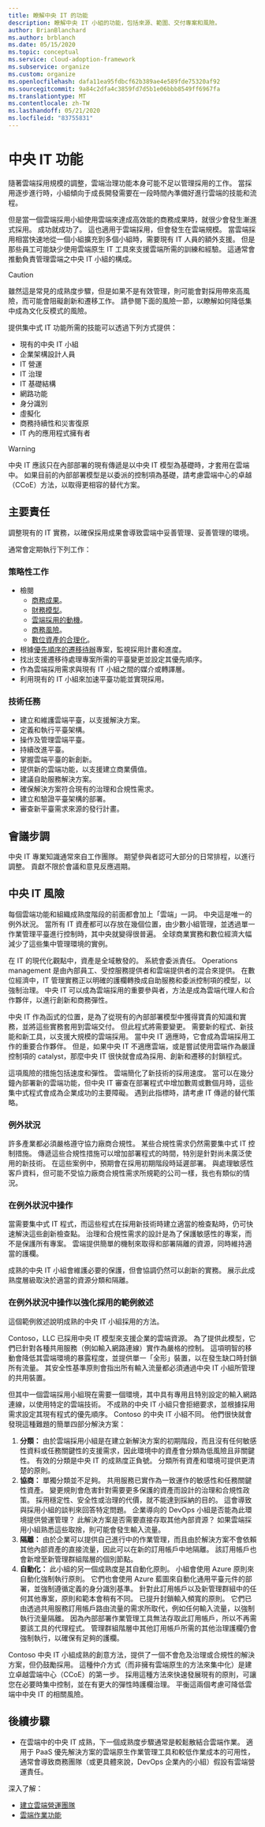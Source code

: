 ```yaml
---
title: 瞭解中央 IT 的功能
description: 瞭解中央 IT 小組的功能，包括來源、範圍、交付專案和風險。
author: BrianBlanchard
ms.author: brblanch
ms.date: 05/15/2020
ms.topic: conceptual
ms.service: cloud-adoption-framework
ms.subservice: organize
ms.custom: organize
ms.openlocfilehash: dafa11ea95fdbcf62b389ae4e589fde75320af92
ms.sourcegitcommit: 9a84c2dfa4c3859fd7d5b1e06bbb8549ff6967fa
ms.translationtype: MT
ms.contentlocale: zh-TW
ms.lasthandoff: 05/21/2020
ms.locfileid: "83755831"
---
```

# <a name="central-it-functions"></a>中央 IT 功能

隨著雲端採用規模的調整，雲端治理功能本身可能不足以管理採用的工作。 當採用逐步進行時，小組傾向于成長開發需要在一段時間內準備好進行雲端的技能和流程。

但是當一個雲端採用小組使用雲端來達成高效能的商務成果時，就很少會發生漸進式採用。 成功就成功了。 這也適用于雲端採用，但會發生在雲端規模。 當雲端採用相當快速地從一個小組擴充到多個小組時，需要現有 IT 人員的額外支援。 但是那些員工可能缺少使用雲端原生 IT 工具來支援雲端所需的訓練和經驗。 這通常會推動負責管理雲端之中央 IT 小組的構成。

> [!CAUTION]
> 雖然這是常見的成熟度步驟，但是如果不是有效管理，則可能會對採用帶來高風險，而可能會阻礙創新和遷移工作。 請參閱下面的風險一節，以瞭解如何降低集中成為文化反模式的風險。

提供集中式 IT 功能所需的技能可以透過下列方式提供：

- 現有的中央 IT 小組
- 企業架構設計人員
- IT 營運
- IT 治理
- IT 基礎結構
- 網路功能
- 身分識別
- 虛擬化
- 商務持續性和災害復原
- IT 內的應用程式擁有者

> [!WARNING]
> 中央 IT 應該只在內部部署的現有傳遞是以中央 IT 模型為基礎時，才套用在雲端中。 如果目前的內部部署模型是以委派的控制項為基礎，請考慮雲端中心的卓越（CCoE）方法，以取得更相容的替代方案。

## <a name="key-responsibilities"></a>主要責任

調整現有的 IT 實務，以確保採用成果會導致雲端中妥善管理、妥善管理的環境。

通常會定期執行下列工作：

### <a name="strategic-tasks"></a>策略性工作

- 檢閱
  - [商務成果](../strategy/business-outcomes/index.md)。
  - [財務模型](../strategy/financial-models.md)。
  - [雲端採用的動機](../strategy/motivations.md)。
  - [商務風險](../govern/policy-compliance/risk-tolerance.md)。
  - [數位資產的合理化](../digital-estate/index.md)。
- 根據[優先順序的遷移待辦](../migrate/migration-considerations/assess/release-iteration-backlog.md)專案，監視採用計畫和進度。
- 找出支援遷移待處理專案所需的平臺變更並設定其優先順序。
- 作為雲端採用需求與現有 IT 小組之間的媒介或轉譯層。
- 利用現有的 IT 小組來加速平臺功能並實現採用。

### <a name="technical-tasks"></a>技術任務

- 建立和維護雲端平臺，以支援解決方案。
- 定義和執行平臺架構。
- 操作及管理雲端平臺。
- 持續改進平臺。
- 掌握雲端平臺的新創新。
- 提供新的雲端功能，以支援建立商業價值。
- 建議自助服務解決方案。
- 確保解決方案符合現有的治理和合規性需求。
- 建立和驗證平臺架構的部署。
- 審查新平臺需求來源的發行計畫。

## <a name="meeting-cadence"></a>會議步調

中央 IT 專業知識通常來自工作團隊。 期望參與者認可大部分的日常排程，以進行調整。 貢獻不限於會議和意見反應週期。

## <a name="central-it-risks"></a>中央 IT 風險

每個雲端功能和組織成熟度階段的前面都會加上「雲端」一詞。 中央這是唯一的例外狀況。 當所有 IT 資產都可以存放在幾個位置，由少數小組管理，並透過單一作業管理平臺進行控制時，其中央就變得很普遍。 全球商業實務和數位經濟大幅減少了這些集中管理環境的實例。

在 IT 的現代化觀點中，資產是全域散發的。 系統會委派責任。 Operations management 是由內部員工、受控服務提供者和雲端提供者的混合來提供。 在數位經濟中，IT 管理實務正以明確的護欄轉換成自助服務和委派控制項的模型，以強制治理。 中央 IT 可以成為雲端採用的重要參與者，方法是成為雲端代理人和合作夥伴，以進行創新和商務彈性。

中央 IT 作為函式的位置，是為了從現有的內部部署模型中獲得寶貴的知識和實務，並將這些實務套用到雲端交付。 但此程式將需要變更。 需要新的程式、新技能和新工具，以支援大規模的雲端採用。 當中央 IT 適應時，它會成為雲端採用工作的重要合作夥伴。 但是，如果中央 IT 不適應雲端，或是嘗試使用雲端作為嚴謹控制項的 catalyst，那麼中央 IT 很快就會成為採用、創新和遷移的封鎖程式。

這項風險的措施包括速度和彈性。 雲端簡化了新技術的採用速度。 當可以在幾分鐘內部署新的雲端功能，但中央 IT 審查在部署程式中增加數周或數個月時，這些集中式程式會成為企業成功的主要障礙。 遇到此指標時，請考慮 IT 傳遞的替代策略。

### <a name="exceptions"></a>例外狀況

許多產業都必須嚴格遵守協力廠商合規性。 某些合規性需求仍然需要集中式 IT 控制措施。 傳遞這些合規性措施可以增加部署程式的時間，特別是針對尚未廣泛使用的新技術。 在這些案例中，預期會在採用初期階段時延遲部署。 與處理敏感性客戶資料，但可能不受協力廠商合規性需求所規範的公司一樣，我也有類似的情況。

### <a name="operate-within-the-exceptions"></a>在例外狀況中操作

當需要集中式 IT 程式，而這些程式在採用新技術時建立適當的檢查點時，仍可快速解決這些創新檢查點。 治理和合規性需求的設計是為了保護敏感性的專案，而不是保護所有專案。 雲端提供簡單的機制來取得和部署隔離的資源，同時維持適當的護欄。

成熟的中央 IT 小組會維護必要的保護，但會協調仍然可以創新的實務。 展示此成熟度層級取決於適當的資源分類和隔離。

### <a name="example-narrative-of-operating-within-exceptions-to-empower-adoption"></a>在例外狀況中操作以強化採用的範例敘述

這個範例敘述說明成熟的中央 IT 小組採用的方法。

Contoso，LLC 已採用中央 IT 模型來支援企業的雲端資源。 為了提供此模型，它們已針對各種共用服務（例如輸入網路連線）實作為嚴格的控制。 這項明智的移動會降低其雲端環境的暴露程度，並提供單一「全形」裝置，以在發生缺口時封鎖所有流量。 其安全性基準原則會指出所有輸入流量都必須通過中央 IT 小組所管理的共用裝置。

但其中一個雲端採用小組現在需要一個環境，其中具有專用且特別設定的輸入網路連線，以使用特定的雲端技術。 不成熟的中央 IT 小組只會拒絕要求，並根據採用需求設定其現有程式的優先順序。 Contoso 的中央 IT 小組不同。 他們很快就會發現這種難題的簡單四部分解決方案：

  1. **分類：** 由於雲端採用小組是在建立新解決方案的初期階段，而且沒有任何敏感性資料或任務關鍵性的支援需求，因此環境中的資產會分類為低風險且非關鍵性。 有效的分類是中央 IT 的成熟度正負號。 分類所有資產和環境可提供更清楚的原則。
  1. **協商：** 單獨分類並不足夠。 共用服務已實作為一致運作的敏感性和任務關鍵性資產。 變更規則會危害針對需要更多保護的資產而設計的治理和合規性政策。 採用穩定性、安全性或治理的代價，就不能達到採納的目的。 這會導致與採用小組的談判來回答特定問題。 企業導向的 DevOps 小組是否能為此環境提供營運管理？ 此解決方案是否需要直接存取其他內部資源？ 如果雲端採用小組熟悉這些取捨，則可能會發生輸入流量。
  1. **隔離：** 由於企業可以提供自己進行中的作業管理，而且由於解決方案不會依賴其他內部資產的直接流量，因此可以在新的訂用帳戶中地隔離。 該訂用帳戶也會新增至新管理群組階層的個別節點。
  1. **自動化：** 此小組的另一個成熟度是其自動化原則。 小組會使用 Azure 原則來自動化強制執行原則。 它們也會使用 Azure 藍圖來自動化通用平臺元件的部署，並強制遵循定義的身分識別基準。 針對此訂用帳戶以及新管理群組中的任何其他專案，原則和範本會稍有不同。 已提升封鎖輸入頻寬的原則。 它們已由透過共用服務訂用帳戶路由流量的需求所取代，例如任何輸入流量，以強制執行流量隔離。 因為內部部署作業管理工具無法存取此訂用帳戶，所以不再需要該工具的代理程式。 管理群組階層中其他訂用帳戶所需的其他治理護欄仍會強制執行，以確保有足夠的護欄。

Contoso 中央 IT 小組成熟的創意方法，提供了一個不會危及治理或合規性的解決方案，但仍鼓勵採用。 這種仲介方式（而非擁有雲端原生的方法來集中化）是建立卓越雲端中心（CCoE）的第一步。 採用這種方法來快速發展現有的原則，可讓您在必要時集中控制，並在有更大的彈性時護欄治理。 平衡這兩個考慮可降低雲端中中央 IT 的相關風險。

## <a name="next-steps"></a>後續步驟

- 在雲端中的中央 IT 成熟，下一個成熟度步驟通常是較鬆散結合雲端作業。 適用于 PaaS 優先解決方案的雲端原生作業管理工具和較低作業成本的可用性，通常會導致商務團隊（或更具體來說，DevOps 企業內的小組）假設有雲端營運責任。

深入了解：

- [建立雲端營運團隊](../get-started/team/cloud-operations.md)
- [雲端作業功能](./cloud-operations.md)
